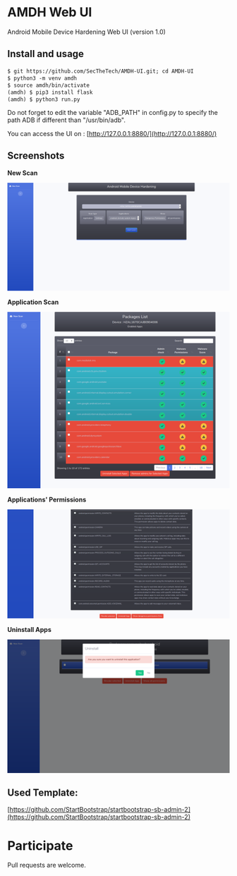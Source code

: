 # AMDH Web UI
Android Mobile Device Hardening Web UI (version 1.0)



## Install and usage

```
$ git https://github.com/SecTheTech/AMDH-UI.git; cd AMDH-UI
$ python3 -m venv amdh
$ source amdh/bin/activate
(amdh) $ pip3 install flask
(amdh) $ python3 run.py
```

Do not forget to edit the variable "ADB_PATH" in config.py to specify the path ADB if different than "/usr/bin/adb". 

You can access the UI on : [http://127.0.0.1:8880/](http://127.0.0.1:8880/)



## Screenshots

**New Scan**

![New Scan](screenshots/new_scan.png (New Scan))

**Application Scan**

![Application Scan](screenshots/applications_scan.png (Application Scan))


**Applications' Permissions**

![Applications Permissions](screenshots/Apps_perms_actions.png (Applications Permissions))



**Uninstall Apps**

![Uninstall Apps](screenshots/Uninstall_app.png (Uninstall Apps))



## Used Template:
[https://github.com/StartBootstrap/startbootstrap-sb-admin-2](https://github.com/StartBootstrap/startbootstrap-sb-admin-2)

# Participate 
Pull requests are welcome.

